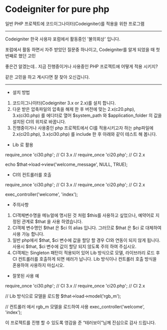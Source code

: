 # Codeigniter for pure php

일반 PHP 프로젝트에 코드이그나이터(Codeigniter)를 적용을 위한 프로그램

----

Codeigniter 한국 사용자 포럼에서 활동중인 '불의회상' 입니다.

포럼에서 활동 하면서 자주 받았던 질문중 하나이고, Codeigniter를 알게 되었을 때 첫 번째로 했던 고민
 
좋은건 알겠는데..  지금 진행중이거나 사용중인 PHP 프로젝트에 어떻게 적용 시키지?

같은 고민을 하고 계시다면 잘 찾아 오신겁니다.

----

* 설치 방법
1. 코드이그나이터(Codeigniter 3.x or 2.x)를 설치 합니다.
2. 다운 받은 압축파일의 압축을 해제 한 후 버전에 맞는 2.x(c20.php), 3.x(ci30.php) 를 에디터로 열어 $system_path 와 $application_folder 의 값을 설치된 CI의 위치로 바꿉니다.
4. 진행중이거나 사용중인 php 프로젝트에서 CI를 적용시키고자 하는 php파일에 2.x(ci20.php), 3.x(ci30.php) 를 include 한 후 아래와 같이 테스트 해 봅니다.

* Lib 로 활용

require_once 'ci30.php'; // CI 3.x
// require_once 'ci20.php'; // CI 2.x

echo $that->load->view('welcome_message', NULL, TRUE);

* CI의 컨트롤러를 호출

require_once 'ci30.php'; // CI 3.x
// require_once 'ci20.php'; // CI 2.x

exec_controller('welcome', 'index');


* 주의사항
1. CI객체변수명을 메뉴얼에 명시된 것 처럼 $this를 사용하고 싶었으나, 예약어로 지정된 관계로 $that 을 사용 하였습니다.
2. CI객체 변수명인 $that 은 $ci 의 alias 입니다. 그러므로 $that 은 $ci 로 대체하여 사용 가능 합니다.
3. 일반 php에서 $that, $ci 변수에 값을 할당 할 경우 CI와 연동이 되지 않게 됩니다. 사용시 $that, $ci 변수에 값이 할당 되지 않도록 주의 하여 주십시오.
4. CI객체는 Singleton 패턴이 적용되어 있어 Lib 방식으로 모델, 라이브러리 로드 후 CI 컨트롤러를 호출하게 되면 에러가 납니다. Lib 방식이나 컨트롤러 호출 방식을 혼용하여 사용하지 마십시오.


* 잘못된 사용 예

require_once 'ci30.php'; // CI 3.x
// require_once 'ci20.php'; // CI 2.x

// Lib 방식으로 모델을 로드함
$that->load->model('rgb_m');

// 컨트롤러 에서 rgb_m 모델을 로드하여 사용
exec_controller('welcome', 'index');

이 프로젝트를 진행 할 수 있도록 영감을 준 “테러보이”님께 진심으로 감사 드립니다.
